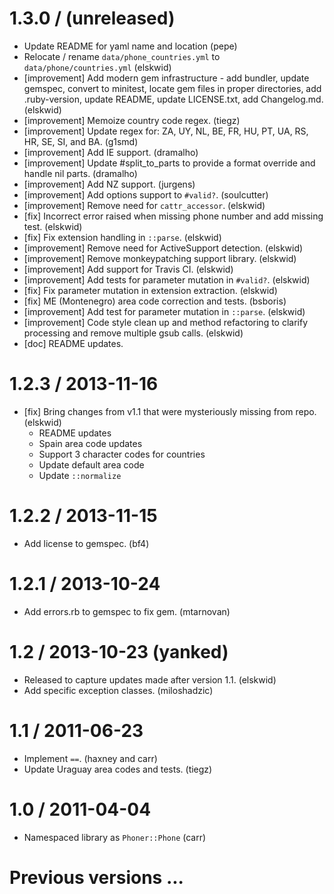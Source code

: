 # 1.3.0 / (unreleased)

* Update README for yaml name and location (pepe)
* Relocate / rename `data/phone_countries.yml` to `data/phone/countries.yml` (elskwid)
* [improvement] Add modern gem infrastructure - add bundler, update gemspec, convert to minitest, locate gem files in proper directories, add .ruby-version, update README, update LICENSE.txt, add Changelog.md. (elskwid)
* [improvement] Memoize country code regex. (tiegz)
* [improvement] Update regex for: ZA, UY, NL, BE, FR, HU, PT, UA, RS, HR, SE, SI, and BA. (g1smd)
* [improvement] Add IE support. (dramalho)
* [improvement] Update #split_to_parts to provide a format override and handle nil parts. (dramalho)
* [improvement] Add NZ support. (jurgens)
* [improvement] Add options support to `#valid?`. (soulcutter)
* [improvement] Remove need for `cattr_accessor`. (elskwid)
* [fix] Incorrect error raised when missing phone number and add missing test. (elskwid)
* [fix] Fix extension handling in `::parse`. (elskwid)
* [improvement] Remove need for ActiveSupport detection. (elskwid)
* [improvement] Remove monkeypatching support library. (elskwid)
* [improvement] Add support for Travis CI. (elskwid)
* [improvement] Add tests for parameter mutation in `#valid?`. (elskwid)
* [fix] Fix parameter mutation in extension extraction. (elskwid)
* [fix] ME (Montenegro) area code correction and tests. (bsboris)
* [improvement] Add test for parameter mutation in `::parse`. (elskwid)
* [improvement] Code style clean up and method refactoring to clarify processing and remove multiple gsub calls. (elskwid)
* [doc] README updates.

# 1.2.3 / 2013-11-16

* [fix] Bring changes from v1.1 that were mysteriously missing from repo. (elskwid)
  - README updates
  - Spain area code updates
  - Support 3 character codes for countries
  - Update default area code
  - Update `::normalize`

# 1.2.2 / 2013-11-15

* Add license to gemspec. (bf4)

# 1.2.1 / 2013-10-24

* Add errors.rb to gemspec to fix gem. (mtarnovan)

#  1.2 / 2013-10-23 (yanked)

* Released to capture updates made after version 1.1. (elskwid)
* Add specific exception classes. (miloshadzic)

# 1.1 / 2011-06-23

* Implement `==`. (haxney and carr)
* Update Uraguay area codes and tests. (tiegz)

# 1.0 / 2011-04-04

* Namespaced library as `Phoner::Phone` (carr)

# Previous versions ...
